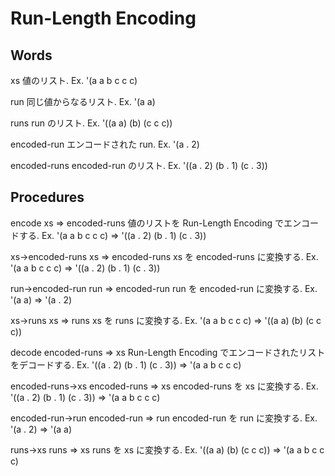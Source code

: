 # Run-Length Encoding

## Words

xs
    値のリスト.
    Ex. '(a a b c c c)

run
    同じ値からなるリスト.
    Ex. '(a a)

runs
    run のリスト.
    Ex. '((a a) (b) (c c c))

encoded-run
    エンコードされた run.
    Ex. '(a . 2)

encoded-runs
    encoded-run のリスト.
    Ex. '((a . 2) (b . 1) (c . 3))

## Procedures

encode xs => encoded-runs
    値のリストを Run-Length Encoding でエンコードする.
    Ex. '(a a b c c c) => '((a . 2) (b . 1) (c . 3))

xs->encoded-runs xs => encoded-runs
    xs を encoded-runs に変換する.
    Ex. '(a a b c c c) => '((a . 2) (b . 1) (c . 3))

run->encoded-run run => encoded-run
    run を encoded-run に変換する.
    Ex. '(a a) => '(a . 2)

xs->runs xs => runs
    xs を runs に変換する.
    Ex. '(a a b c c c) => '((a a) (b) (c c c))

decode encoded-runs => xs
    Run-Length Encoding でエンコードされたリストをデコードする.
    Ex. '((a . 2) (b . 1) (c . 3)) => '(a a b c c c)

encoded-runs->xs encoded-runs => xs
    encoded-runs を xs に変換する.
    Ex. '((a . 2) (b . 1) (c . 3)) => '(a a b c c c)

encoded-run->run encoded-run => run
    encoded-run を run に変換する.
    Ex. '(a . 2) => '(a a)

runs->xs runs => xs
    runs を xs に変換する.
    Ex. '((a a) (b) (c c c)) => '(a a b c c c)

